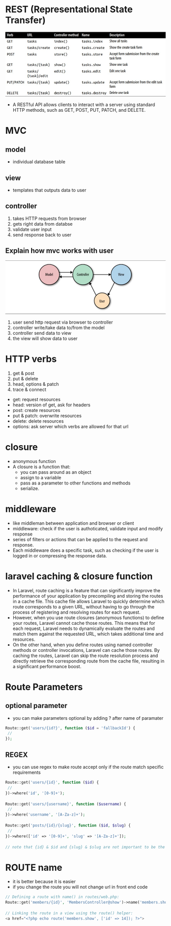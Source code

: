 # REST (Representational State Transfer)
![](images/rest.jpg)
-  A RESTful API allows clients to interact with a server using standard HTTP methods, such as GET, POST, PUT, PATCH, and DELETE.

# MVC
## model
- individual database table
## view
- templates that outputs data to user
## controller
1. takes HTTP requests from browser
2. gets right data from databse
3. validate user input
4. send response back to user
## Explain how mvc works with user
![](./images/Screenshot%202023-09-29%20211900.jpg)
1. user send http request via browser to controller
2. controller write/take data to/from the model
3. controller send data to view
4. the view will show data to user 

# HTTP verbs
1. get & post
2. put & delete
3. head, options & patch
4. trace & connect
- get: request resources
- head: version of get, ask for headers
- post: create resources
- put & patch: overwrite resources
- delete: delete resources
- options: ask server which verbs are allowed for that url

# closure
- anonymous function
-  A closure is a function that:
    -  you can pass around as an object
    -  assign to a variable
    -  pass as a parameter to other functions and methods
    -  serialize.

# middleware
- like middleman between application and browser or client
- middleware: check if the user is authoticated, validate input and modify response
- series of filters or actions that can be applied to the request and response.
- Each middleware does a specific task, such as checking if the user is logged in or compressing the response data.

# laravel caching & closure function
- In Laravel, route caching is a feature that can significantly improve the performance of your application by precompiling and storing the routes in a cache file. This cache file allows Laravel to quickly determine which route corresponds to a given URL, without having to go through the process of registering and resolving routes for each request.
- However, when you use route closures (anonymous functions) to define your routes, Laravel cannot cache those routes. This means that for each request, Laravel needs to dynamically evaluate the routes and match them against the requested URL, which takes additional time and resources.
- On the other hand, when you define routes using named controller methods or controller invocations, Laravel can cache those routes. By caching the routes, Laravel can skip the route resolution process and directly retrieve the corresponding route from the cache file, resulting in a significant performance boost.

# Route Parameters
## optional parameter
- you can make parameters optional by adding ? after name of paramater
```php
Route::get('users/{id?}', function ($id = 'fallbackId') {
 //
});
```
## REGEX 
- you can use regex to make route accept only if the route match specific requirements
```php
Route::get('users/{id}', function ($id) {
 //
})->where('id', '[0-9]+');

Route::get('users/{username}', function ($username) {
 //
})->where('username', '[A-Za-z]+');

Route::get('posts/{id}/{slug}', function ($id, $slug) {
 //
})->where(['id' => '[0-9]+', 'slug' => '[A-Za-z]+']);

// note that {id} & $id and {slug} & $slug are not important to be the same, but it is preferred, it works from left to write
```
# ROUTE name
- it is better because it is easier
- if you change the route you will not change url in front end code
```php
// Defining a route with name() in routes/web.php:
Route::get('members/{id}', 'MembersController@show')->name('members.show');

// Linking the route in a view using the route() helper:
<a href="<?php echo route('members.show', ['id' => 14]); ?>">
```
